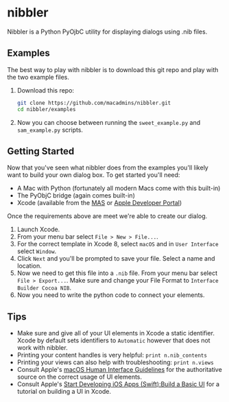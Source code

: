 # nibbler
Nibbler is a Python PyOjbC utility for displaying dialogs using .nib files.

## Examples

The best way to play with nibbler is to download this git repo and play with the two example files.

1. Download this repo:

    ```bash
    git clone https://github.com/macadmins/nibbler.git
    cd nibbler/examples
    ```

1. Now you can choose between running the `sweet_example.py` and `sam_example.py` scripts.

## Getting Started

Now that you've seen what nibbler does from the examples you'll likely want to build your own dialog box. To get started you'll need:

* A Mac with Python (fortunately all modern Macs come with this built-in)
* The PyObjC bridge (again comes built-in)
* Xcode (available from the [MAS](https://itunes.apple.com/us/app/xcode/id497799835?mt=12) or [Apple Developer Portal](https://developer.apple.com/xcode/download/more/))

Once the requirements above are meet we're able to create our dialog.

1. Launch Xcode.
1. From your menu bar select `File > New > File...`.
1. For the correct template in Xcode 8, select `macOS` and in `User Interface` select `Window`.
1. Click `Next` and you'll be prompted to save your file. Select a name and location.
1. Now we need to get this file into a `.nib` file. From your menu bar select `File > Export...`. Make sure and change your File Format to `Interface Builder Cocoa NIB`.
1. Now you need to write the python code to connect your elements.

## Tips

* Make sure and give all of your UI elements in Xcode a static identifier. Xcode by default sets identifiers to `Automatic` however that does not work with nibbler.
* Printing your content handles is very helpful: `print n.nib_contents`
* Printing your views can also help with troubleshooting: `print n.views`
* Consult Apple's [macOS Human Interface Guidelines](https://developer.apple.com/library/content/documentation/UserExperience/Conceptual/OSXHIGuidelines/index.html#//apple_ref/doc/uid/20000957) for the authoritative source on the correct usage of UI elements.
* Consult Apple's [Start Developing iOS Apps (Swift):Build a Basic UI](https://developer.apple.com/library/content/referencelibrary/GettingStarted/DevelopiOSAppsSwift/Lesson2.html#//apple_ref/doc/uid/TP40015214-CH5-SW1) for a tutorial on building a UI in Xcode.
